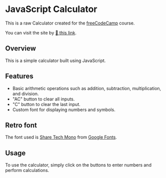# JavaScript Calculator

This is a raw Calculator created for the [freeCodeCamp](https://www.freecodecamp.org/learn/front-end-development-libraries/front-end-development-libraries-projects/build-a-javascript-calculator) course.

You can visit the site by [🔗 this link](https://1giacomo.github.io/JavaScriptCalculator/).

## Overview

This is a simple calculator built using JavaScript.

## Features

- Basic arithmetic operations such as addition, subtraction, multiplication, and division.
- "AC" button to clear all inputs.
- "C" button to clear the last input.
- Custom font for displaying numbers and symbols.

## Retro font

The font used is [Share Tech Mono](https://fonts.googleapis.com/css?family=Share+Tech+Mono) from [Google Fonts](https://fonts.google.com/).

## Usage

To use the calculator, simply click on the buttons to enter numbers and perform calculations.
